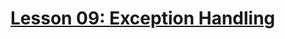# [Lesson 09: Exception Handling](https://colab.research.google.com/drive/16hWNFjSPRhZIOQKUmuw672Md-m9aCgOi?usp=sharing)
